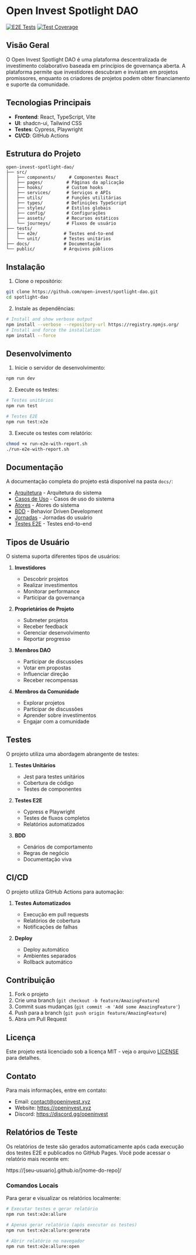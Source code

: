 # Open Invest Spotlight DAO

[![E2E Tests](https://github.com/open-invest/spotlight-dao/actions/workflows/e2e-tests.yml/badge.svg)](https://github.com/open-invest/spotlight-dao/actions/workflows/e2e-tests.yml)
[![Test Coverage](https://codecov.io/gh/open-invest/spotlight-dao/branch/main/graph/badge.svg)](https://codecov.io/gh/open-invest/spotlight-dao)

## Visão Geral

O Open Invest Spotlight DAO é uma plataforma descentralizada de investimento colaborativo baseada em princípios de governança aberta. A plataforma permite que investidores descubram e invistam em projetos promissores, enquanto os criadores de projetos podem obter financiamento e suporte da comunidade.

## Tecnologias Principais

- **Frontend**: React, TypeScript, Vite
- **UI**: shadcn-ui, Tailwind CSS
- **Testes**: Cypress, Playwright
- **CI/CD**: GitHub Actions

## Estrutura do Projeto

```
open-invest-spotlight-dao/
├── src/
│   ├── components/     # Componentes React
│   ├── pages/         # Páginas da aplicação
│   ├── hooks/         # Custom hooks
│   ├── services/      # Serviços e APIs
│   ├── utils/         # Funções utilitárias
│   ├── types/         # Definições TypeScript
│   ├── styles/        # Estilos globais
│   ├── config/        # Configurações
│   ├── assets/        # Recursos estáticos
│   └── journeys/      # Fluxos de usuário
├── tests/
│   ├── e2e/          # Testes end-to-end
│   └── unit/         # Testes unitários
├── docs/             # Documentação
└── public/           # Arquivos públicos
```

## Instalação

1. Clone o repositório:
```bash
git clone https://github.com/open-invest/spotlight-dao.git
cd spotlight-dao
```

2. Instale as dependências:
```bash
# Install and show verbose output
npm install --verbose --repository-url https://registry.npmjs.org/
# Install and force the installation
npm install --force
```

## Desenvolvimento

1. Inicie o servidor de desenvolvimento:
```bash
npm run dev
```

2. Execute os testes:
```bash
# Testes unitários
npm run test

# Testes E2E
npm run test:e2e
```

3. Execute os testes com relatório:
```bash
chmod +x run-e2e-with-report.sh
./run-e2e-with-report.sh
```

## Documentação

A documentação completa do projeto está disponível na pasta `docs/`:

- [Arquitetura](docs/ARCHITECTURE.md) - Arquitetura do sistema
- [Casos de Uso](docs/USE_CASES.md) - Casos de uso do sistema
- [Atores](docs/ACTORS.md) - Atores do sistema
- [BDD](docs/BDD.md) - Behavior Driven Development
- [Jornadas](docs/JOURNEYS.md) - Jornadas do usuário
- [Testes E2E](docs/E2E_TESTING.md) - Testes end-to-end

## Tipos de Usuário

O sistema suporta diferentes tipos de usuários:

1. **Investidores**
   - Descobrir projetos
   - Realizar investimentos
   - Monitorar performance
   - Participar da governança

2. **Proprietários de Projeto**
   - Submeter projetos
   - Receber feedback
   - Gerenciar desenvolvimento
   - Reportar progresso

3. **Membros DAO**
   - Participar de discussões
   - Votar em propostas
   - Influenciar direção
   - Receber recompensas

4. **Membros da Comunidade**
   - Explorar projetos
   - Participar de discussões
   - Aprender sobre investimentos
   - Engajar com a comunidade

## Testes

O projeto utiliza uma abordagem abrangente de testes:

1. **Testes Unitários**
   - Jest para testes unitários
   - Cobertura de código
   - Testes de componentes

2. **Testes E2E**
   - Cypress e Playwright
   - Testes de fluxos completos
   - Relatórios automatizados

3. **BDD**
   - Cenários de comportamento
   - Regras de negócio
   - Documentação viva

## CI/CD

O projeto utiliza GitHub Actions para automação:

1. **Testes Automatizados**
   - Execução em pull requests
   - Relatórios de cobertura
   - Notificações de falhas

2. **Deploy**
   - Deploy automático
   - Ambientes separados
   - Rollback automático

## Contribuição

1. Fork o projeto
2. Crie uma branch (`git checkout -b feature/AmazingFeature`)
3. Commit suas mudanças (`git commit -m 'Add some AmazingFeature'`)
4. Push para a branch (`git push origin feature/AmazingFeature`)
5. Abra um Pull Request

## Licença

Este projeto está licenciado sob a licença MIT - veja o arquivo [LICENSE](LICENSE) para detalhes.

## Contato

Para mais informações, entre em contato:

- Email: contact@openinvest.xyz
- Website: https://openinvest.xyz
- Discord: https://discord.gg/openinvest

## Relatórios de Teste

Os relatórios de teste são gerados automaticamente após cada execução dos testes E2E e publicados no GitHub Pages. Você pode acessar o relatório mais recente em:

https://[seu-usuario].github.io/[nome-do-repo]/

### Comandos Locais

Para gerar e visualizar os relatórios localmente:

```bash
# Executar testes e gerar relatório
npm run test:e2e:allure

# Apenas gerar relatório (após executar os testes)
npm run test:e2e:allure:generate

# Abrir relatório no navegador
npm run test:e2e:allure:open
```